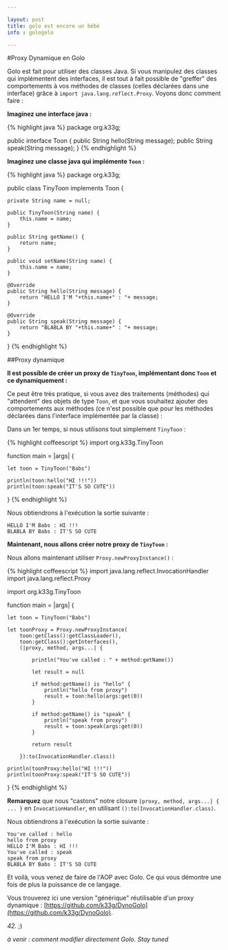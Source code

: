 ```yaml
---

layout: post
title: golo est encore un bébé
info : gologolo

---
```


#Proxy Dynamique en Golo

Golo est fait pour utiliser des classes Java. Si vous manipulez des classes qui implémentent des interfaces, il est tout à fait possible de "greffer" des comportements à vos méthodes de classes (celles déclarées dans une interface) grâce à `import java.lang.reflect.Proxy`. Voyons donc comment faire :

**Imaginez une interface java :**

{% highlight java %}
package org.k33g;

public interface Toon {
    public String hello(String message);
    public String speak(String message);
}
{% endhighlight %}

**Imaginez une classe java qui implémente `Toon` :**

{% highlight java %}
package org.k33g;

public class TinyToon implements Toon {

    private String name = null;

    public TinyToon(String name) {
        this.name = name;
    }

    public String getName() {
        return name;
    }

    public void setName(String name) {
        this.name = name;
    }

    @Override
    public String hello(String message) {
        return "HELLO I'M "+this.name+" : "+ message;
    }

    @Override
    public String speak(String message) {
        return "BLABLA BY "+this.name+" : "+ message;
    }
}
{% endhighlight %}

##Proxy dynamique

**Il est possible de créer un proxy de `TinyToon`, implémentant donc `Toon` et ce dynamiquement :**

Ce peut être très pratique, si vous avez des traitements (méthodes) qui "attendent" des objets de type `Toon`, et que vous souhaitez ajouter des comportements aux méthodes (ce n'est possible que pour les méthodes déclarées dans l'interface implémentée par la classe) :

Dans un 1er temps, si nous utilisons tout simplement `TinyToon` :

{% highlight coffeescript %}
import org.k33g.TinyToon

function main = |args| {

	let toon = TinyToon("Babs")

    println(toon:hello("HI !!!"))
    println(toon:speak("IT'S SO CUTE"))

}
{% endhighlight %}

Nous obtiendrons à l'exécution la sortie suivante :

	HELLO I'M Babs : HI !!!
	BLABLA BY Babs : IT'S SO CUTE

**Maintenant, nous allons créer notre proxy de `TinyToon` :**

Nous allons maintenant utiliser `Proxy.newProxyInstance()` :

{% highlight coffeescript %}
import java.lang.reflect.InvocationHandler
import java.lang.reflect.Proxy

import org.k33g.TinyToon

function main = |args| {

	let toon = TinyToon("Babs")

	let toonProxy = Proxy.newProxyInstance(
        toon:getClass():getClassLoader(),
        toon:getClass():getInterfaces(),
        (|proxy, method, args...| {
	
        	println("You've called : " + method:getName())
        	
        	let result = null

        	if method:getName() is "hello" {
                println("hello from proxy")
        		result = toon:hello(args:get(0))
        	}

        	if method:getName() is "speak" {
                println("speak from proxy")
        		result = toon:speak(args:get(0))
        	}

        	return result

        }):to(InvocationHandler.class))

	println(toonProxy:hello("HI !!!"))
	println(toonProxy:speak("IT'S SO CUTE"))

}
{% endhighlight %}

**Remarquez** que nous "castons" notre closure `|proxy, method, args...| { ... }` en `InvocationHandler`, en utilisant `():to(InvocationHandler.class)`.

Nous obtiendrons à l'exécution la sortie suivante :

	You've called : hello
	hello from proxy
	HELLO I'M Babs : HI !!!
	You've called : speak
	speak from proxy
	BLABLA BY Babs : IT'S SO CUTE

Et voilà, vous venez de faire de l'AOP avec Golo. Ce qui vous démontre une fois de plus la puissance de ce langage.

Vous trouverez ici une version "générique" réutilisable d'un proxy dynamique : [https://github.com/k33g/DynoGolo](https://github.com/k33g/DynoGolo).

 *42.* ;)

*à venir : comment modifier directement Golo. Stay tuned*






